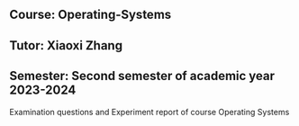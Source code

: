 ## Course: Operating-Systems
## Tutor: Xiaoxi Zhang
## Semester: Second semester of academic year 2023-2024
Examination questions and Experiment report of course Operating Systems
